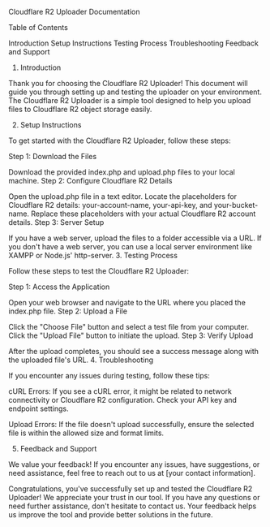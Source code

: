 Cloudflare R2 Uploader Documentation

Table of Contents

Introduction
Setup Instructions
Testing Process
Troubleshooting
Feedback and Support
1. Introduction

Thank you for choosing the Cloudflare R2 Uploader! This document will guide you through setting up and testing the uploader on your environment. The Cloudflare R2 Uploader is a simple tool designed to help you upload files to Cloudflare R2 object storage easily.

2. Setup Instructions

To get started with the Cloudflare R2 Uploader, follow these steps:

Step 1: Download the Files

Download the provided index.php and upload.php files to your local machine.
Step 2: Configure Cloudflare R2 Details

Open the upload.php file in a text editor.
Locate the placeholders for Cloudflare R2 details: your-account-name, your-api-key, and your-bucket-name.
Replace these placeholders with your actual Cloudflare R2 account details.
Step 3: Server Setup

If you have a web server, upload the files to a folder accessible via a URL.
If you don't have a web server, you can use a local server environment like XAMPP or Node.js' http-server.
3. Testing Process

Follow these steps to test the Cloudflare R2 Uploader:

Step 1: Access the Application

Open your web browser and navigate to the URL where you placed the index.php file.
Step 2: Upload a File

Click the "Choose File" button and select a test file from your computer.
Click the "Upload File" button to initiate the upload.
Step 3: Verify Upload

After the upload completes, you should see a success message along with the uploaded file's URL.
4. Troubleshooting

If you encounter any issues during testing, follow these tips:

cURL Errors: If you see a cURL error, it might be related to network connectivity or Cloudflare R2 configuration. Check your API key and endpoint settings.

Upload Errors: If the file doesn't upload successfully, ensure the selected file is within the allowed size and format limits.

5. Feedback and Support

We value your feedback! If you encounter any issues, have suggestions, or need assistance, feel free to reach out to us at [your contact information].

Congratulations, you've successfully set up and tested the Cloudflare R2 Uploader! We appreciate your trust in our tool. If you have any questions or need further assistance, don't hesitate to contact us. Your feedback helps us improve the tool and provide better solutions in the future.
